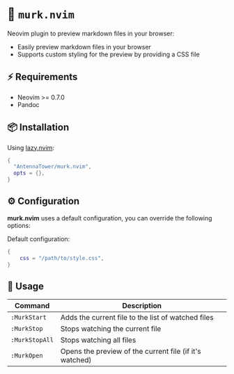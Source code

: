# 🚀 `murk.nvim`

Neovim plugin to preview markdown files in your browser:

- Easily preview markdown files in your browser
- Supports custom styling for the preview by providing a CSS file

## ⚡️ Requirements

- Neovim >= 0.7.0
- Pandoc

## 📦 Installation

Using [lazy.nvim](https://github.com/folke/lazy.nvim):

```lua
{
  "AntennaTower/murk.nvim",
  opts = {},
}
```

## ⚙️ Configuration

**murk.nvim** uses a default configuration, you can override the following options:

Default configuration:

<!-- config:start -->

```lua
{
    css = "/path/to/style.css",
}
```

## 📃 Usage

| Command | Description |
| ------- | ----------- |
| `:MurkStart` | Adds the current file to the list of watched files |
| `:MurkStop` | Stops watching the current file |
| `:MurkStopAll` | Stops watching all files |
| `:MurkOpen` | Opens the preview of the current file (if it's watched)|

<!-- config:end -->
